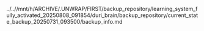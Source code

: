 ../..//mnt/h/ARCHIVE/.UNWRAP/FIRST/backup_repository/learning_system_fully_activated_20250808_091854/duri_brain/backup_repository/current_state_backup_20250731_093500/backup_info.md